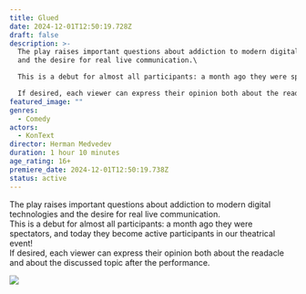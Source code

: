 ```yaml
---
title: Glued
date: 2024-12-01T12:50:19.728Z
draft: false
description: >-
  The play raises important questions about addiction to modern digital technologies
  and the desire for real live communication.\

  This is a debut for almost all participants: a month ago they were spectators, and today they become active participants in our theatrical event!\

  If desired, each viewer can express their opinion both about the readacle and about the discussed topic after the performance.
featured_image: ""
genres:
  - Comedy
actors:
  - KonText
director: Herman Medvedev
duration: 1 hour 10 minutes
age_rating: 16+
premiere_date: 2024-12-01T12:50:19.738Z
status: active
---
```

The play raises important questions about addiction to modern digital technologies and the desire for real live communication.\
This is a debut for almost all participants: a month ago they were spectators, and today they become active participants in our theatrical event!\
If desired, each viewer can express their opinion both about the readacle and about the discussed topic after the performance.

![](/images/залипшие1.jpg)
